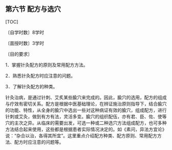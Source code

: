 ## 第六节  配方与选穴

[TOC]

〔自学时数〕8学时

〔面授时数〕3学时

〔目的要求〕

1．掌握针灸配方的原则及常用配方方法。

2．熟悉针灸配方时应注意的问题。

3．了解针灸配方的种类。

针灸治病，是通过针刺、艾炙某些腧穴来完成的。因此，腧穴的选用，配方的组成与疗效有密切关系。配方是根据中医基础理论，在辨证施治原则指导下，结合腧穴的功能、特性，从全身的腧穴中选出一些对这种病证有效的腧穴，组成配方，进行针刺或艾灸，做到有方有法，灵活多变。腧穴的组织配伍，亦有君、臣、佐、使等穴的主次之异。从临床的需要出发，可选一种或二种选穴方法组成配方，也可多种方法结合起来使用，这些都是根据患者实际情况决定的。如《素问，异法方宜论》说：“杂合以治，各得其所宜”。这里重点介绍配方种类、配方原则、常用配方方法、配方时应注意的问题等。
